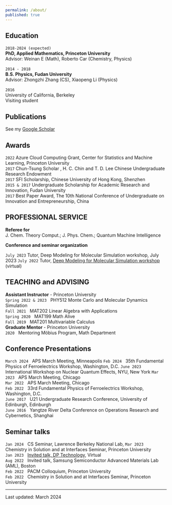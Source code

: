 ```yaml
---
permalink: /about/
published: true
---
```

  

Education
---------

`2018-2024 (expected)`  &nbsp;     
__PhD, Applied Mathematics, Princeton University__     
Advisor: Weinan E (Math), Roberto Car (Chemistry, Physics)  

`2014 - 2018`  &nbsp;       
__B.S. Physics, Fudan University__     
Advisor: Zhongzhi Zhang (CS), Xiaopeng Li (Physics)  

`2016` &nbsp;       
University of California, Berkeley  
Visiting student
 
Publications
---------
See my [Google Scholar](https://scholar.google.com/citations?user=WreiKioAAAAJ&hl=en)

Awards
---------
`2022` Azure Cloud Computing Grant, Center for Statistics and Machine Learning, Princeton University    
`2017` Chun-Tsung Scholar , H. C. Chin and T. D. Lee Chinese Undergraduate Research Endowment    
`2017` SFI Scholarship, Chinese University of Hong Kong, Shenzhen    
`2015 & 2017` Undergraduate Scholarship for Academic Research and Innovation, Fudan University     
`2017` Best Paper Award, The 10th National Conference of Undergraduate on Innovation and Entrepreneurship, China


PROFESSIONAL SERVICE
---------
__Referee for__  
J. Chem. Theory Comput.; J. Phys. Chem.; Quantum Machine Intelligence

__Conference and seminar organization__  
<!-- `July 2023`  Tutor, Deep Modeling for Molecular Simulation workshop,  -->
`July 2023`  Tutor, Deep Modeling for Molecular Simulation workshop, July 2023 
`July 2022`  Tutor, [Deep Modeling for Molecular Simulation workshop](https://github.com/CSIprinceton/workshop-july-2022) (virtual)

TEACHING and ADVISING 
---------
__Assistant Instructor__ - Princeton University  
`Spring 2022 & 2023`  &nbsp; PHY512 Monte Carlo and Molecular Dynamics Simulation   
`Fall 2021`  &nbsp; MAT202 Linear Algebra with Applications   
`Spring 2020` &nbsp;  MAT199 Math Alive    
`Fall 2019` &nbsp;  MAT201 Multivariable Calculus    
__Graduate Mentor__ - Princeton University    
`2020`  &nbsp; Mentoring Möbius Program, Math Department    

Conference Presentations
---------
`March 2024` &nbsp; APS March Meeting, Minneapolis
`Feb 2024`  &nbsp; 35th Fundamental Physics of Ferroelectrics Workshop, Washington, D.C.
`June 2023` &nbsp;   International Workshop on Nuclear Quantum Effects, NYU, New York
`Mar 2023`  &nbsp;   APS March Meeting, Chicago  
`Mar 2022`  &nbsp;   APS March Meeting, Chicago  
`Feb 2022`  &nbsp;   33rd Fundamental Physics of Ferroelectrics Workshop, Washington, D.C.   
`June 2017` &nbsp;   U21 Undergraduate Research Conference, University of Edinburgh, Edinburgh  
`June 2016` &nbsp;   Yangtze River Delta Conference on Operations Research and Cybernetics, Shanghai   
 
Seminar talks
---------
`Jan 2024`  &nbsp;  CS Seminar, Lawrence Berkeley National Lab, 
`Mar 2023`  &nbsp;  Chemistry in Solution and at Interfaces Seminar, Princeton University   
`Jan 2023`  &nbsp;  [Invited talk, DP Technology](https://www.bilibili.com/video/BV1GW4y1G7F8/?share_source=copy_web), Virtual   
`Aug 2022`  &nbsp;  Invited talk, Samsung Semiconductor Advanced Materials Lab (AML), Boston      
`Feb 2022`  &nbsp;  PACM Colloquium, Princeton University   
`Feb 2022`  &nbsp;  Chemistry in Solution and at Interfaces Seminar, Princeton University    
 
---------
Last updated: March 2024
